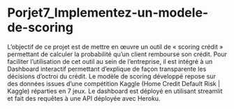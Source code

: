 # Porjet7_Implementez-un-modele-de-scoring

L’objectif de ce projet est de mettre en œuvre un outil de « scoring crédit » permettant de calculer la probabilité qu’un client rembourse son crédit.
Pour faciliter l’utilisation de cet outil au sein de l’entreprise, il est intégré à un Dashboard interactif permettant d’explique de façon transparente les décisions d’octroi du crédit.
Le modèle de scoring développé repose sur des données issues d’une compétition Kaggle (Home Credit Default Risk | Kaggle) réparties en 7 jeux.
Le dashboard est déployé en utilisant streamlit et fait des requêtes à une API déployée avec Heroku.

